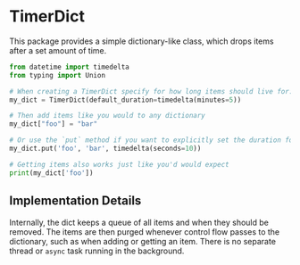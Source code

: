 # TimerDict

This package provides a simple dictionary-like class, which drops items after a
set amount of time.

```python
from datetime import timedelta
from typing import Union

# When creating a TimerDict specify for how long items should live for:
my_dict = TimerDict(default_duration=timedelta(minutes=5))

# Then add items like you would to any dictionary
my_dict["foo"] = "bar"

# Or use the `put` method if you want to explicitly set the duration for a key
my_dict.put('foo', 'bar', timedelta(seconds=10))

# Getting items also works just like you'd would expect
print(my_dict['foo'])
```

## Implementation Details

Internally, the dict keeps a queue of all items and when they should be removed.
The items are then purged whenever control flow passes to the dictionary, such
as when adding or getting an item. There is no separate thread or `async` task
running in the background.
